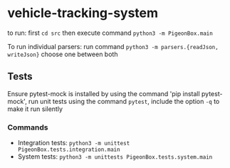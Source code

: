 # vehicle-tracking-system

to run:
first `cd src` then execute command `python3 -m PigeonBox.main`

To run individual parsers:
run command `python3 -m parsers.{readJson, writeJson}` choose one between both

## Tests

Ensure pytest-mock is installed by using the command 'pip install pytest-mock', run unit tests using the command `pytest`, include the option `-q` to make it run silently 

### Commands
- Integration tests: `python3 -m unittest PigeonBox.tests.integration.main`
- System tests: `python3 -m unittests PigeonBox.tests.system.main`

